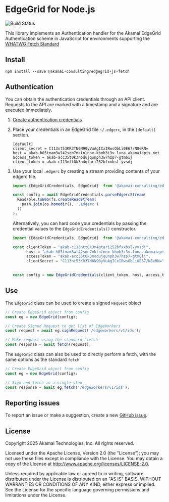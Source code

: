 # EdgeGrid for Node.js

![Build Status](https://github.com/akamai/AkamaiOPEN-edgegrid-node/actions/workflows/test.yml/badge.svg)

This library implements an Authentication handler for the Akamai EdgeGrid Authentication scheme in JavaScript for environments supporting the [WHATWG Fetch Standard](https://fetch.spec.whatwg.org/)

## Install

`npm install --save @akamai-consulting/edgegrid-js-fetch`

## Authentication

You can obtain the authentication credentials through an API client. Requests to the API are marked with a timestamp and a signature and are executed immediately.

1. [Create authentication credentials](https://techdocs.akamai.com/developer/docs/set-up-authentication-credentials).

2. Place your credentials in an EdgeGrid file `~/.edgerc`, in the `[default]` section.

    ```
    [default]
    client_secret = C113nt53KR3TN6N90yVuAgICxIRwsObLi0E67/N8eRN=
    host = akab-h05tnam3wl42son7nktnlnnx-kbob3i3v.luna.akamaiapis.net
    access_token = akab-acc35t0k3nodujqunph3w7hzp7-gtm6ij
    client_token = akab-c113ntt0k3n4qtari252bfxxbsl-yvsdj
    ```

3. Use your local `.edgerc` by creating a stream providing contents of your edgerc file.

    ```javascript
    import {EdgeGridCredentials, EdgeGrid}  from '@akamai-consulting/edgegrid-js-fetch';

    const config = await EdgeGridCredentials.parseEdgercStream(
      Readable.toWeb(fs.createReadStream(
        path.join(os.homedir(), '.edgerc')
      ))
    );
    ```

    Alternatively, you can hard code your credentials by passing the credential values to the `EdgeGridCredentials()` constructor.

    ```javascript
    import {EdgeGridCredentials, EdgeGrid}  from '@akamai-consulting/edgegrid-js-fetch';

    const clientToken = "akab-c113ntt0k3n4qtari252bfxxbsl-yvsdj",
          host = "akab-h05tnam3wl42son7nktnlnnx-kbob3i3v.luna.akamaiapis.net";
          accessToken = "akab-acc35t0k3nodujqunph3w7hzp7-gtm6ij",
          clientSecret = "C113nt53KR3TN6N90yVuAgICxIRwsObLi0E67/N8eRN=",
        

    const config = new EdgeGridCredentials(client_token, host, access_token, client_secret);
    ```

## Use

The `EdgeGrid` class can be used to create a signed `Request` object

```javascript
// Create EdgeGrid object from config
const eg = new EdgeGrid(config);

// Create Signed Request to get list of EdgeWorkers
const request = await eg.signRequest('/edgeworkers/v1/ids');

// Make request using the standard `fetch`
const response = await fetch(request);
```

The `EdgeGrid` class can also be used to directly perform a fetch, with the same options as the standard `fetch`

```javascript
// Create EdgeGrid object from config
const eg = new EdgeGrid(config);

// Sign and fetch in a single step
const response = await eg.fetch('/edgeworkers/v1/ids');
```


## Reporting issues

To report an issue or make a suggestion, create a new [GitHub issue](https://github.com/akamai-consulting/edgegrid-js-fetch/issues).

## License

Copyright 2025 Akamai Technologies, Inc. All rights reserved.

Licensed under the Apache License, Version 2.0 (the "License"); you may not use these files except in compliance with the License. You may obtain a copy of the License at http://www.apache.org/licenses/LICENSE-2.0.

Unless required by applicable law or agreed to in writing, software distributed under the License is distributed on an "AS IS" BASIS, WITHOUT WARRANTIES OR CONDITIONS OF ANY KIND, either express or implied. See the License for the specific language governing permissions and limitations under the License.
